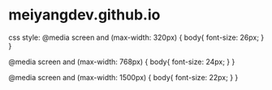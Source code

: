 # meiyangdev.github.io
css style:
@media screen and (max-width: 320px) 
  {
    body{
      font-size: 26px;
    }
  }

  @media screen and (max-width: 768px) 
  {
    body{
      font-size: 24px;
    }
  }

  @media screen and (max-width: 1500px) 
  {
    body{
      font-size: 22px;
    }
  }
